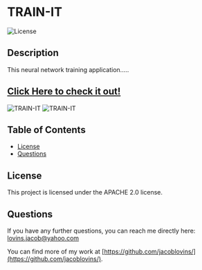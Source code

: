 # TRAIN-IT
      
    
![License](https://img.shields.io/badge/License-APACHE%202.0-blue.svg)

## Description

This neural network training application.....

## [Click Here to check it out!](https://jacoblovins.github.io/TRAIN-IT/)


​![TRAIN-IT](images/googleBooksSearch.png)
​![TRAIN-IT](images/googleBooksSaved.png)




## Table of Contents

* [License](#license)
* [Questions](#questions)



## License

This project is licensed under the APACHE 2.0 license.



## Questions

If you have any further questions, you can reach me directly here: lovins.jacob@yahoo.com

You can find more of my work at [https://github.com/jacoblovins/](https://github.com/jacoblovins/).
